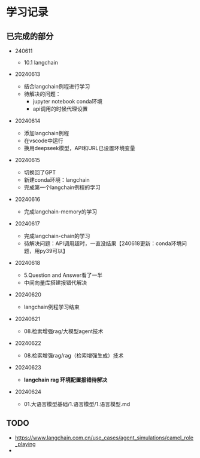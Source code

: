 # 学习记录

## 已完成的部分

* 240611

  * 10.1 langchain
* 20240613

  * 结合langchain例程进行学习
  * 待解决的问题：
    * jupyter notebook conda环境
    * api调用的时候代理设置
* 20240614

  * 添加langchain例程
  * 在vscode中运行
  * 换用deepseek模型，API和URL已设置环境变量
* 20240615

  * 切换回了GPT
  * 新建conda环境：langchain
  * 完成第一个langchain例程的学习
* 20240616

  * 完成langchain-memory的学习
* 20240617

  * 完成langchain-chain的学习
  * 待解决问题：API调用超时，一直没结果【240618更新：conda环境问题，用py39可以】
* 20240618

  * 5.Question and Answer看了一半
  * 中间向量库搭建报错代解决
* 20240620

  * langchain例程学习结束
* 20240621

  * 08.检索增强rag/大模型agent技术
* 20240622

  * 08.检索增强rag/rag（检索增强生成）技术
* 20240623

  * **langchain rag 环境配置报错待解决**
* 20240624

  * 01.大语言模型基础/1.语言模型/1.语言模型.md

## TODO

* https://www.langchain.com.cn/use_cases/agent_simulations/camel_role_playing
*
